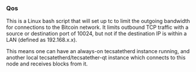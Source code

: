 ### Qos ###

This is a Linux bash script that will set up tc to limit the outgoing bandwidth for connections to the Bitcoin network. It limits outbound TCP traffic with a source or destination port of 10024, but not if the destination IP is within a LAN (defined as 192.168.x.x).

This means one can have an always-on tecsatetherd instance running, and another local tecsatetherd/tecsatether-qt instance which connects to this node and receives blocks from it.
